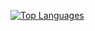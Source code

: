 <!--
[![GitHub stats](https://github-readme-stats.vercel.app/api?username=steelec&count_private=true&show_icons=true&theme=github_dark)](https://github.com/anuraghazra/github-readme-stats)
-->
[![Top Languages](https://github-readme-stats.vercel.app/api/top-langs/?username=steelec&layout=compact&hide_progress=true&theme=github_dark&disable_animation=true)](https://github.com/anuraghazra/github-readme-stats)

<!--
**steelec/steelec** is a ✨ _special_ ✨ repository because its `README.md` (this file) appears on your GitHub profile.

Here are some ideas to get you started:

- 🔭 I’m currently working on ...
- 🌱 I’m currently learning ...
- 👯 I’m looking to collaborate on ...
- 🤔 I’m looking for help with ...
- 💬 Ask me about ...
- 📫 How to reach me: ...
- 😄 Pronouns: ...
- ⚡ Fun fact: ...
-->
